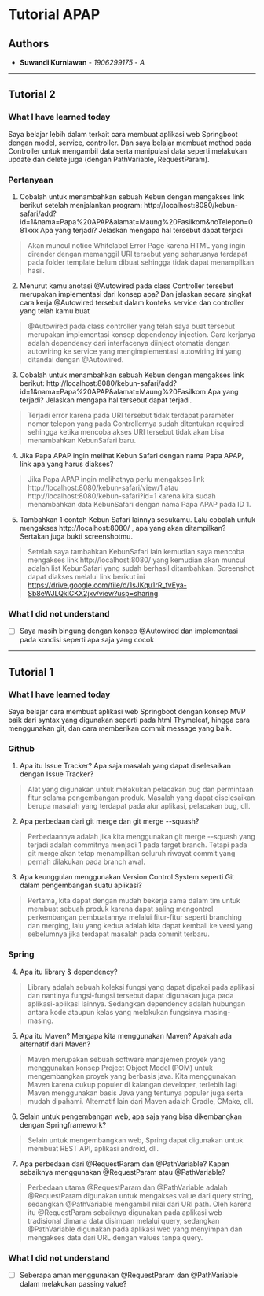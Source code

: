 # Tutorial APAP
## Authors
* **Suwandi Kurniawan** - *1906299175* - *A*
---
## Tutorial 2
### What I have learned today
Saya belajar lebih dalam terkait cara membuat aplikasi web Springboot dengan model, service, controller. Dan saya belajar membuat method pada Controller untuk mengambil data serta manipulasi data seperti melakukan update dan delete juga (dengan PathVariable, RequestParam). 
### Pertanyaan
1. Cobalah untuk menambahkan sebuah Kebun dengan mengakses link berikut setelah menjalankan program: http://localhost:8080/kebun-safari/add?id=1&nama=Papa%20APAP&alamat=Maung%20Fasilkom&noTelepon=081xxx Apa yang terjadi? Jelaskan mengapa hal tersebut dapat terjadi
> Akan muncul notice Whitelabel Error Page karena HTML yang ingin dirender dengan memanggil URl tersebut yang seharusnya terdapat pada folder template belum dibuat sehingga tidak dapat menampilkan hasil.
2. Menurut kamu anotasi @Autowired pada class Controller tersebut merupakan implementasi dari konsep apa? Dan jelaskan secara singkat cara kerja @Autowired tersebut dalam konteks service dan controller yang telah kamu buat 
> @Autowired pada class controller yang telah saya buat tersebut merupakan implementasi konsep dependency injection. Cara kerjanya adalah dependency dari interfacenya diinject otomatis dengan autowiring ke service yang mengimplementasi autowiring ini yang ditandai dengan @Autowired.
3. Cobalah untuk menambahkan sebuah Kebun dengan mengakses link berikut: http://localhost:8080/kebun-safari/add?id=1&nama=Papa%20APAP&alamat=Maung%20Fasilkom Apa yang terjadi? Jelaskan mengapa hal tersebut dapat terjadi.
> Terjadi error karena pada URl tersebut tidak terdapat parameter nomor telepon yang pada Controllernya sudah ditentukan required sehingga ketika mencoba akses URl tersebut tidak akan bisa menambahkan KebunSafari baru.
4. Jika Papa APAP ingin melihat Kebun Safari dengan nama Papa APAP, link apa yang harus diakses?
> Jika Papa APAP ingin melihatnya perlu mengakses link http://localhost:8080/kebun-safari/view/1 atau http://localhost:8080/kebun-safari?id=1 karena kita sudah menambahkan data KebunSafari dengan nama Papa APAP pada ID 1.
5. Tambahkan 1 contoh Kebun Safari lainnya sesukamu. Lalu cobalah untuk mengakses http://localhost:8080/ , apa yang akan ditampilkan? Sertakan juga bukti screenshotmu.
> Setelah saya tambahkan KebunSafari lain kemudian saya mencoba mengakses link http://localhost:8080/ yang kemudian akan muncul adalah list KebunSafari yang sudah berhasil ditambahkan. Screenshot dapat diakses melalui link berikut ini https://drive.google.com/file/d/1sJKqu1rR_fvEya-Sb8eWJLQklCKX2jxv/view?usp=sharing.

### What I did not understand
- [ ] Saya masih bingung dengan konsep @Autowired dan implementasi pada kondisi seperti apa saja yang cocok

---
## Tutorial 1
### What I have learned today
Saya belajar cara membuat aplikasi web Springboot dengan konsep MVP baik dari syntax yang digunakan seperti pada html Thymeleaf, hingga cara menggunakan git, dan cara memberikan commit message yang baik.
### Github
1. Apa itu Issue Tracker? Apa saja masalah yang dapat diselesaikan dengan Issue Tracker?
> Alat yang digunakan untuk melakukan pelacakan bug dan permintaan fitur selama pengembangan produk. Masalah yang dapat diselesaikan berupa masalah yang terdapat pada alur aplikasi, pelacakan bug, dll.
2. Apa perbedaan dari git merge dan git merge --squash?
> Perbedaannya adalah jika kita menggunakan git merge --squash yang terjadi adalah commitnya menjadi 1 pada target branch. Tetapi pada git merge akan tetap menampilkan seluruh riwayat commit yang pernah dilakukan pada branch awal.
3. Apa keunggulan menggunakan Version Control System seperti Git dalam pengembangan suatu aplikasi?
> Pertama, kita dapat dengan mudah bekerja sama dalam tim untuk membuat sebuah produk karena dapat saling mengontrol perkembangan pembuatannya melalui fitur-fitur seperti branching dan merging, lalu yang kedua adalah kita dapat kembali ke versi yang sebelumnya jika terdapat masalah pada commit terbaru.
### Spring
4. Apa itu library & dependency?
> Library adalah sebuah koleksi fungsi yang dapat dipakai pada aplikasi dan nantinya fungsi-fungsi tersebut dapat digunakan juga pada aplikasi-aplikasi lainnya. Sedangkan dependency adalah hubungan antara kode ataupun kelas yang melakukan fungsinya masing-masing. 
5. Apa itu Maven? Mengapa kita menggunakan Maven? Apakah ada alternatif dari Maven?
> Maven merupakan sebuah software manajemen proyek yang menggunakan konsep Project Object Model (POM) untuk mengembangkan proyek yang berbasis java. Kita menggunakan Maven karena cukup populer di kalangan developer, terlebih lagi Maven menggunakan basis Java yang tentunya populer juga serta mudah dipahami. Alternatif lain dari Maven adalah Gradle, CMake, dll. 
6. Selain untuk pengembangan web, apa saja yang bisa dikembangkan dengan Springframework?
> Selain untuk mengembangkan web, Spring dapat digunakan untuk membuat REST API, aplikasi android, dll.
7. Apa perbedaan dari @RequestParam dan @PathVariable? Kapan sebaiknya menggunakan @RequestParam atau @PathVariable?
> Perbedaan utama @RequestParam dan @PathVariable adalah @RequestParam digunakan untuk mengakses value dari query string, sedangkan @PathVariable mengambil nilai dari URl path. Oleh karena itu @RequestParam sebaiknya digunakan pada aplikasi web tradisional dimana data disimpan melalui query, sedangkan @PathVariable digunakan pada aplikasi web yang menyimpan dan mengakses data dari URL dengan values tanpa query. 
### What I did not understand
- [ ] Seberapa aman menggunakan @RequestParam dan @PathVariable dalam melakukan passing value?